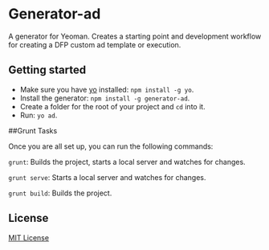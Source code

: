 # Generator-ad

A generator for Yeoman. Creates a starting point and development workflow for creating a DFP custom
    ad template or execution.

## Getting started
- Make sure you have [yo](https://github.com/yeoman/yo) installed:
    `npm install -g yo`.
- Install the generator: `npm install -g generator-ad`.
- Create a folder for the root of your project and `cd` into it.
- Run: `yo ad`.

##Grunt Tasks

Once you are all set up, you can run the following commands:

`grunt`: Builds the project, starts a local server and watches for changes.

`grunt serve`: Starts a local server and watches for changes.

`grunt build`: Builds the project.


## License
[MIT License](http://en.wikipedia.org/wiki/MIT_License)
